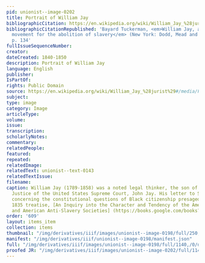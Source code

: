```yaml
---
pid: unionist--image-0202
title: Portrait of William Jay
bibliographicCitation: https://en.wikipedia.org/wiki/William_Jay_%28jurist%29#/media/File:William_Jay_by_Wenzler.jpg
bibliographicCitationRepublished: 'Bayard Tuckerman, <em>William Jay, and the constitutional
  movement for the abolition of slavery</em> (New York: Dodd, Mead and Company, 1894),
  p. 134'
fullIssueSequenceNumber: 
creator: 
dateCreated: 1840-1850
description: Portrait of William Jay
language: English
publisher: 
IsPartOf: 
rights: Public Domain
source: https://en.wikipedia.org/wiki/William_Jay_%28jurist%29#/media/File:William_Jay_by_Wenzler.jpg
subject: 
type: image
category: Image
articleType: 
volume: 
issue: 
transcription: 
scholarlyNotes: 
commentary: 
relatedPeople: 
featured: 
repeated: 
relatedImage: 
relatedText: unionist--text-0143
relatedTextIssue: 
filename: 
caption: William Jay (1789-1858) was a noted legal thinker, the son of the first Chief
  Justice of the United States Supreme Court, John Jay. His letter to Samuel J. May
  concerning the constitutional questions of Black citizenship presaged his important
  1835 treatise, [An Inquiry into the Character and Tendency of the American Colonization
  and American Anti-Slavery Societies] (https://books.google.com/books?id=f2k3pzgpYxsC)
order: '609'
layout: items_item
collection: items
thumbnail: "/img/derivatives/iiif/images/unionist--image-0198/full/250,/0/default.jpg"
manifest: "/img/derivatives/iiif/unionist--image-0198/manifest.json"
full: "/img/derivatives/iiif/images/unionist--image-0198/full/1140,/0/default.jpg"
proofed JR: "/img/derivatives/iiif/images/unionist--image-0202/full/1140,/0/default.jpg"
---
```


